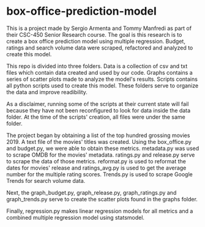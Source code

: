 # box-office-prediction-model

This is a project made by Sergio Armenta and Tommy Manfredi as part of their CSC-450 Senior Research course. The goal is this research is to create a box office prediction model using multiple regression. Budget, ratings and search volume data were scraped, refactored and analyzed to create this model. 

This repo is divided into three folders. Data is a collection of csv and txt files which contain data created and used by our code. Graphs contains a series of scatter plots made to analyze the model's results. Scripts contains all python scripts used to create this model. These folders serve to organize the data and improve readibility. 

As a disclaimer, running some of the scripts at their current state will fail because they have not been reconfigured to look for data inside the data folder. At the time of the scripts' creation, all files were under the same folder.

The project began by obtaining a list of the top hundred grossing movies 2019. A text file of the movies' titles was created. Using the box_office.py and budget.py, we were able to obtain these metrics. metadata.py was used to scrape OMDB for the movies' metadata. ratings.py and release.py serve to scrape the data of those metrics. reformat.py is used to reformat the dates for movies' release and ratings_avg.py is used to get the average number for the multiple rating scores. Trends.py is used to scrape Google Trends for search volume data. 

Next, the graph_budget.py, graph_release.py, graph_ratings.py and graph_trends.py serve to create the scatter plots found in the graphs folder.

Finally, regression.py makes linear regression models for all metrics and a combined multiple regression model using statsmodel. 